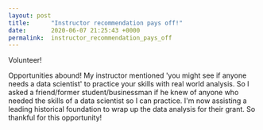 ```yaml
---
layout: post
title:      "Instructor recommendation pays off!"
date:       2020-06-07 21:25:43 +0000
permalink:  instructor_recommendation_pays_off
---
```



Volunteer!

Opportunities abound! My instructor mentioned 'you might see if anyone needs a data scientist' to practice your skills with real world analysis. So I asked a friend/former student/businessman if he knew of anyone who needed the skills of a data scientist so I can practice. I'm now assisting a leading historical foundation to wrap up the data analysis for their grant. So thankful for this opportunity!

